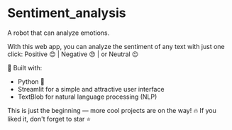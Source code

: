 # Sentiment_analysis
A robot that can analyze emotions.

With this web app, you can analyze the sentiment of any text with just one click:
Positive 😊 | Negative 😠 | or Neutral 😐

📌 Built with:
- Python 🐍
- Streamlit for a simple and attractive user interface
- TextBlob for natural language processing (NLP)

This is just the beginning — more cool projects are on the way! 
🔥 If you liked it, don't forget to star ⭐

